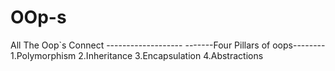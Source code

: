 # OOp-s
All The Oop`s Connect -------------------
-------Four Pillars of oops--------
 1.Polymorphism
 2.Inheritance
 3.Encapsulation
 4.Abstractions

